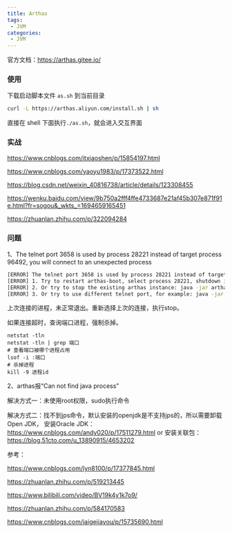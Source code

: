 ```yaml
---
title: Arthas
tags:
 - JVM
categories: 
 - JVM
---
```




官方文档：https://arthas.gitee.io/



### 使用

下载启动脚本文件 `as.sh` 到当前目录

```bash
curl -L https://arthas.aliyun.com/install.sh | sh
```

直接在 shell 下面执行`./as.sh`，就会进入交互界面



### 实战

https://www.cnblogs.com/itxiaoshen/p/15854197.html

https://www.cnblogs.com/yaoyu1983/p/17373522.html

https://blog.csdn.net/weixin_40816738/article/details/123308455

https://wenku.baidu.com/view/9b750a2fff4ffe4733687e21af45b307e871f91e.html?fr=sogou&_wkts_=1694659165451

https://zhuanlan.zhihu.com/p/322094284

### 问题

1、The telnet port 3658 is used by process 28221 instead of target process 96492, you will connect to an unexpected process

~~~bash
[ERROR] The telnet port 3658 is used by process 28221 instead of target process 96492, you will connect to an unexpected process.
[ERROR] 1. Try to restart arthas-boot, select process 28221, shutdown it first with running the ‘stop’ command.
[ERROR] 2. Or try to stop the existing arthas instance: java -jar arthas-client.jar 127.0.0.1 3658 -c “stop”
[ERROR] 3. Or try to use different telnet port, for example: java -jar arthas-boot.jar --telnet-port 9998 --http-port -1
~~~

上次连接的进程，未正常退出。重新选择上次的连接，执行stop。

如果连接超时，查询端口进程，强制杀掉。

~~~shell
netstat -tln
netstat -tln | grep 端口
# 查看端口被哪个进程占用
lsof -i :端口
# 杀掉进程
kill -9 进程id
~~~



2、arthas报“Can not find java process”

解决方式一：未使用root权限，sudo执行命令

解决方式二：找不到jps命令，默认安装的openjdk是不支持jps的，所以需要卸载Open JDK，
安装Oracle JDK：https://www.cnblogs.com/andy020/p/17511279.html
or
安装关联包：https://blog.51cto.com/u_13890915/4653202

参考：

https://www.cnblogs.com/lyn8100/p/17377845.html

https://zhuanlan.zhihu.com/p/519213445

https://www.bilibili.com/video/BV19k4y1k7o9/

https://zhuanlan.zhihu.com/p/584170583

https://www.cnblogs.com/jaigejiayou/p/15735690.html